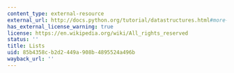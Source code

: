 ```yaml
---
content_type: external-resource
external_url: http://docs.python.org/tutorial/datastructures.html#more-on-lists
has_external_license_warning: true
license: https://en.wikipedia.org/wiki/All_rights_reserved
status: ''
title: Lists
uid: 85b4358c-b2d2-449a-908b-4895524a496b
wayback_url: ''
---
```

